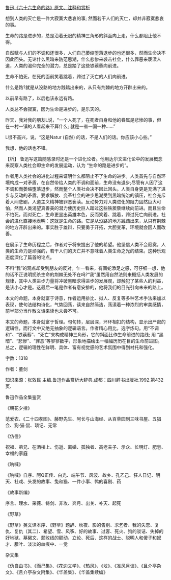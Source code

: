 [鲁迅《六十六生命的路》原文、注释和赏析](https://www.vrrw.net/wx/9527.html)

想到人类的灭亡是一件大寂寞大悲哀的事; 然而若干人们的灭亡，却并非寂寞悲哀的事。

生命的路是进步的，总是沿着无限的精神三角形的斜面向上走，什么都阻止他不得。

自然赋与人们的不调和还很多，人们自己萎缩堕落退步的也还很多，然而生命决不因此回头。无论什么黑暗来防范思潮，什么悲惨来袭击社会，什么罪恶来亵渎人道，人类的渴仰完全的潜力，总是踏了这些铁蒺藜向前进。

生命不怕死，在死的面前笑着跳着，跨过了灭亡的人们向前进。

什么是路?就是从没路的地方践踏出来的，从只有荆棘的地方开辟出来的。

以前早有路了，以后也该永远有路。

人类总不会寂寞，因为生命是进步的，是乐天的。

昨天，我对我的朋友L说，“一个人死了，在死者自身和他的眷属是悲惨的事，但在一村一镇的人看起来不算什么; 就是一省一国一种……”

L很不高兴，说，“这是Natur (自然) 的话，不是人们的话。你应该小心些。”

我想，他的话也不错。



【析】 鲁迅写这篇随感录时还是一个进化论者。他用达尔文进化论中的发展概念来观察人类社会即生命的发展运动，认为 “生命的路是进步的”。

作者用人类社会的进化过程来证明什么都阻止不了生命的进步。人类首先与自然环境构成一对矛盾，在自然带给人类的不调和面前，生命没有退步;尽管有人因了这不调和而萎缩堕落退步，然而整个人类社会决不因此回头。人类自身更是充满了进步与反动的矛盾。要求解放、变革社会的进步思潮受到黑暗统治的镇压，社会充斥着人间悲剧，人道主义精神被罪恶亵渎。反动势力对人类进化的阻力固然巨大可怕，然而人类渴望真善美的潜力使历史巨人踏过这些铁蒺藜继续向前进。而且生命不怕死，而对死亡，生命更显出英雄本色，反而笑着、跳着，跨过死亡向前进。社会的进化直接地表明：这就是生命的路。它是从没路的地方践踏出来，从只有荆棘的地方开辟出来的。事实胜于雄辩，只要勇于开拓，大胆变革，环境就会因人而改善。

在展示了生命历程之后，作者对于将来提出了他的希望。他坚信人类不会寂寞，人类的生命力是顽强的，若干人们的灭亡并不意味着人类生命之光的结束。这种乐观态度深化了篇首的论点。

不料“我”的观点却受到朋友的反对。乍一看来，有画蛇添足之感，可仔细一想，他的话不正说明扼杀生命的荆棘无处不在吗?“我”虽然用自然法则来概括人类发展的规律，其中人类进步力量将冲破黑暗求得进步的发展观，却触犯了某些人的利益，是该小心才是。这最后一笔是作者有意安排的，他将我们的目光引向未来的路上。

本文的命题，本身就富于诗意，作者运用排比、拟人、反复等多种艺术手法来加以表现，使句法结构诗化，气势回荡，读来自然简洁，荡漾着一种浓烈的审美感情，前半部分当作散文诗来读也未尝不可。

本文的命题，本身就富于哲理。句句转，层层深，环环相扣的结构，显示出严密的逻辑性，而行文中又绝无抽象的逻辑语言。作者精心用比，选字炼句。用“不调和”、“铁蒺藜”、“死亡”来构成精神三角形，它的斜面比作生命前进的路线; 用 “黑暗”、“悲惨”、“罪恶”等寥寥数字，形象地描绘出一幅幅历历在目的生命前进图。总之，逻辑的理性在鲜明、具体、富有视觉感的艺术氛围中得到衬托和强化。

字数：1318

作者：董剑

知识来源：张效民 主编.鲁迅作品赏析大辞典.成都：四川辞书出版社.1992.第432页.

鲁迅作品全集鉴赏

《朝花夕拾》

范爱农、《二十四孝图》、藤野先生、阿长与山海经、从百草园到三味书屋、五猖会、狗·猫·鼠、琐记、无常

《仿徨》

祝福、弟兄、在酒楼上、伤逝、离婚、孤独者、高老夫子、示众、长明灯、肥皂、幸福的家庭

《呐喊》

《呐喊》自序、阿Q正传、白光、端午节、风波、故乡、孔乙己、狂人日记、明天、社戏、头发的故事、兔和猫、一件小事、鸭的喜剧、药

《故事新编》

序言、理水、采薇、铸剑、非攻、奔月、出关、补天、起死

《野草》

《野草》英文译本序、《野草》题辞、秋夜、影的告别、求乞者、我的失恋、复仇、复仇〔其二〕、希望、雪、风筝、好的故事、过客、死火、狗的驳诘、失掉的好地狱、墓碣文、颓败线的颤动、立论、死后、这样的战士、聪明人和傻子和奴才、腊叶、淡淡的血痕中、一觉

杂文集

《伪自由书》、《而己集》、《花边文学》、《热风》、《坟》、《准风月谈》、《且介亭杂文》、《且介亭杂文附集》、《华盖集》、《华盖集续编》

